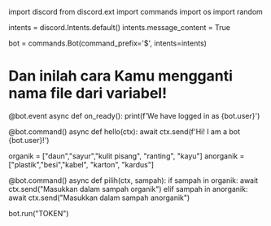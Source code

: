 import discord
from discord.ext import commands
import os
import random

intents = discord.Intents.default()
intents.message_content = True

bot = commands.Bot(command_prefix='$', intents=intents)

# Dan inilah cara Kamu mengganti nama file dari variabel!

@bot.event
async def on_ready():
    print(f'We have logged in as {bot.user}')

@bot.command()
async def hello(ctx):
    await ctx.send(f'Hi! I am a bot {bot.user}!')

organik = ["daun","sayur","kulit pisang", "ranting", "kayu"]
anorganik = ["plastik","besi","kabel", "karton", "kardus"]

@bot.command()
async def pilih(ctx, sampah):
    if sampah in organik:
        await ctx.send("Masukkan dalam sampah organik")
    elif sampah in anorganik:
        await ctx.send("Masukkan dalam sampah anorganik")

bot.run("TOKEN")
